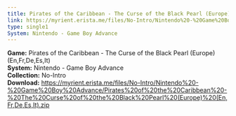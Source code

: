 ```yaml
---
title: Pirates of the Caribbean - The Curse of the Black Pearl (Europe) (En,Fr,De,Es,It)
link: https://myrient.erista.me/files/No-Intro/Nintendo%20-%20Game%20Boy%20Advance/Pirates%20of%20the%20Caribbean%20-%20The%20Curse%20of%20the%20Black%20Pearl%20(Europe)%20(En,Fr,De,Es,It).zip
type: single1
System: Nintendo - Game Boy Advance
---
```

<b>Game:</b> Pirates of the Caribbean - The Curse of the Black Pearl (Europe) (En,Fr,De,Es,It)<br>
<b>System:</b> Nintendo - Game Boy Advance<br>
<b>Collection:</b> No-Intro<br>
<b>Download:</b> https://myrient.erista.me/files/No-Intro/Nintendo%20-%20Game%20Boy%20Advance/Pirates%20of%20the%20Caribbean%20-%20The%20Curse%20of%20the%20Black%20Pearl%20(Europe)%20(En,Fr,De,Es,It).zip